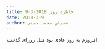 ```yaml
---
title: خاطره روز 2018-3-9
date: 2018-3-9
author: شعبان محمد حسنی
---
```


امروزم یه روز عادی بود مثل روزای گذشته.